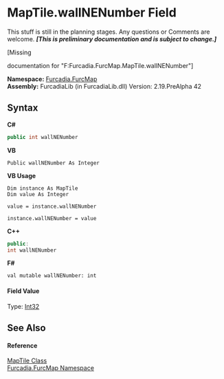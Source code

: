 # MapTile.wallNENumber Field
This stuff is still in the planning stages. Any questions or Comments are welcome. _**\[This is preliminary documentation and is subject to change.\]**_

\[Missing <summary> documentation for "F:Furcadia.FurcMap.MapTile.wallNENumber"\]

**Namespace:**&nbsp;<a href="N_Furcadia_FurcMap">Furcadia.FurcMap</a><br />**Assembly:**&nbsp;FurcadiaLib (in FurcadiaLib.dll) Version: 2.19.PreAlpha 42

## Syntax

**C#**<br />
``` C#
public int wallNENumber
```

**VB**<br />
``` VB
Public wallNENumber As Integer
```

**VB Usage**<br />
``` VB Usage
Dim instance As MapTile
Dim value As Integer

value = instance.wallNENumber

instance.wallNENumber = value
```

**C++**<br />
``` C++
public:
int wallNENumber
```

**F#**<br />
``` F#
val mutable wallNENumber: int
```


#### Field Value
Type: <a href="http://msdn2.microsoft.com/en-us/library/td2s409d" target="_blank">Int32</a>

## See Also


#### Reference
<a href="T_Furcadia_FurcMap_MapTile">MapTile Class</a><br /><a href="N_Furcadia_FurcMap">Furcadia.FurcMap Namespace</a><br />